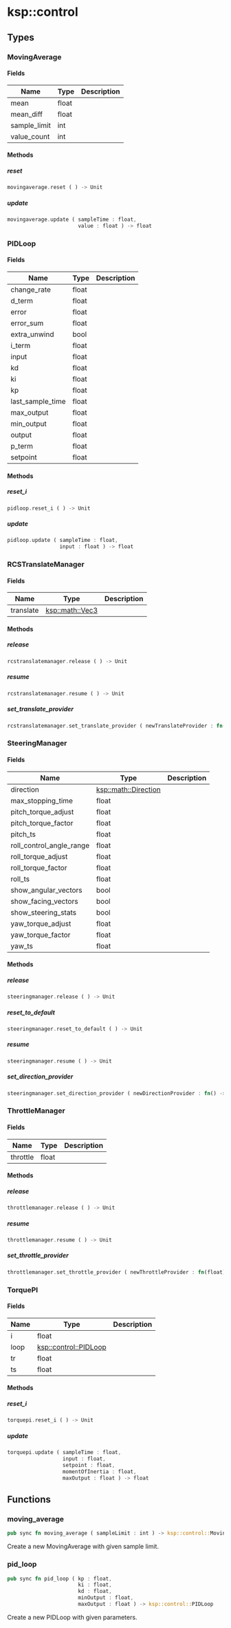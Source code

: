 # ksp::control



## Types


### MovingAverage



#### Fields

Name | Type | Description
--- | --- | ---
mean | float | 
mean_diff | float | 
sample_limit | int | 
value_count | int | 

#### Methods

##### reset

```rust
movingaverage.reset ( ) -> Unit
```



##### update

```rust
movingaverage.update ( sampleTime : float,
                       value : float ) -> float
```



### PIDLoop



#### Fields

Name | Type | Description
--- | --- | ---
change_rate | float | 
d_term | float | 
error | float | 
error_sum | float | 
extra_unwind | bool | 
i_term | float | 
input | float | 
kd | float | 
ki | float | 
kp | float | 
last_sample_time | float | 
max_output | float | 
min_output | float | 
output | float | 
p_term | float | 
setpoint | float | 

#### Methods

##### reset_i

```rust
pidloop.reset_i ( ) -> Unit
```



##### update

```rust
pidloop.update ( sampleTime : float,
                 input : float ) -> float
```



### RCSTranslateManager



#### Fields

Name | Type | Description
--- | --- | ---
translate | [ksp::math::Vec3](/reference/ksp/math.md#vec3) | 

#### Methods

##### release

```rust
rcstranslatemanager.release ( ) -> Unit
```



##### resume

```rust
rcstranslatemanager.resume ( ) -> Unit
```



##### set_translate_provider

```rust
rcstranslatemanager.set_translate_provider ( newTranslateProvider : fn() -> ksp::math::Vec3 ) -> Unit
```



### SteeringManager



#### Fields

Name | Type | Description
--- | --- | ---
direction | [ksp::math::Direction](/reference/ksp/math.md#direction) | 
max_stopping_time | float | 
pitch_torque_adjust | float | 
pitch_torque_factor | float | 
pitch_ts | float | 
roll_control_angle_range | float | 
roll_torque_adjust | float | 
roll_torque_factor | float | 
roll_ts | float | 
show_angular_vectors | bool | 
show_facing_vectors | bool | 
show_steering_stats | bool | 
yaw_torque_adjust | float | 
yaw_torque_factor | float | 
yaw_ts | float | 

#### Methods

##### release

```rust
steeringmanager.release ( ) -> Unit
```



##### reset_to_default

```rust
steeringmanager.reset_to_default ( ) -> Unit
```



##### resume

```rust
steeringmanager.resume ( ) -> Unit
```



##### set_direction_provider

```rust
steeringmanager.set_direction_provider ( newDirectionProvider : fn() -> ksp::math::Direction ) -> Unit
```



### ThrottleManager



#### Fields

Name | Type | Description
--- | --- | ---
throttle | float | 

#### Methods

##### release

```rust
throttlemanager.release ( ) -> Unit
```



##### resume

```rust
throttlemanager.resume ( ) -> Unit
```



##### set_throttle_provider

```rust
throttlemanager.set_throttle_provider ( newThrottleProvider : fn(float) -> float ) -> Unit
```



### TorquePI



#### Fields

Name | Type | Description
--- | --- | ---
i | float | 
loop | [ksp::control::PIDLoop](/reference/ksp/control.md#pidloop) | 
tr | float | 
ts | float | 

#### Methods

##### reset_i

```rust
torquepi.reset_i ( ) -> Unit
```



##### update

```rust
torquepi.update ( sampleTime : float,
                  input : float,
                  setpoint : float,
                  momentOfInertia : float,
                  maxOutput : float ) -> float
```



## Functions


### moving_average

```rust
pub sync fn moving_average ( sampleLimit : int ) -> ksp::control::MovingAverage
```

Create a new MovingAverage with given sample limit.


### pid_loop

```rust
pub sync fn pid_loop ( kp : float,
                       ki : float,
                       kd : float,
                       minOutput : float,
                       maxOutput : float ) -> ksp::control::PIDLoop
```

Create a new PIDLoop with given parameters.

